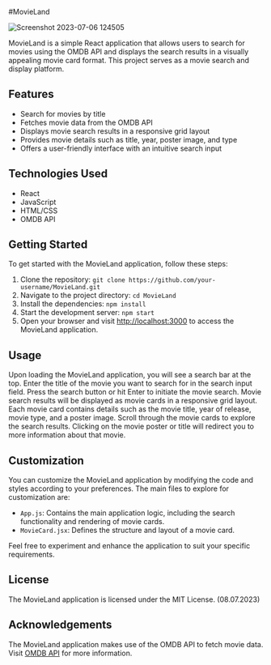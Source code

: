 #MovieLand

![Screenshot 2023-07-06 124505](https://github.com/Reyti/movieland/assets/89228879/664233cd-3f5a-4f38-b403-7a5c0a3d4be8)

MovieLand is a simple React application that allows users to search for movies using the OMDB API and displays the search results in a visually appealing movie card format. This project serves as a movie search and display platform.

## Features

- Search for movies by title
- Fetches movie data from the OMDB API
- Displays movie search results in a responsive grid layout
- Provides movie details such as title, year, poster image, and type
- Offers a user-friendly interface with an intuitive search input

## Technologies Used

- React
- JavaScript
- HTML/CSS
- OMDB API

## Getting Started

To get started with the MovieLand application, follow these steps:

1. Clone the repository: `git clone https://github.com/your-username/MovieLand.git`
2. Navigate to the project directory: `cd MovieLand`
3. Install the dependencies: `npm install`
4. Start the development server: `npm start`
5. Open your browser and visit [http://localhost:3000](http://localhost:3000) to access the MovieLand application.

## Usage

Upon loading the MovieLand application, you will see a search bar at the top.
Enter the title of the movie you want to search for in the search input field.
Press the search button or hit Enter to initiate the movie search.
Movie search results will be displayed as movie cards in a responsive grid layout.
Each movie card contains details such as the movie title, year of release, movie type, and a poster image.
Scroll through the movie cards to explore the search results.
Clicking on the movie poster or title will redirect you to more information about that movie.

## Customization

You can customize the MovieLand application by modifying the code and styles according to your preferences. The main files to explore for customization are:

- `App.js`: Contains the main application logic, including the search functionality and rendering of movie cards.
- `MovieCard.jsx`: Defines the structure and layout of a movie card.

Feel free to experiment and enhance the application to suit your specific requirements.

## License

The MovieLand application is licensed under the MIT License. (08.07.2023)

## Acknowledgements

The MovieLand application makes use of the OMDB API to fetch movie data. Visit [OMDB API](https://www.omdbapi.com/) for more information.
